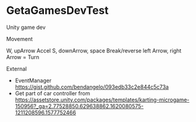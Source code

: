 # GetaGamesDevTest
Unity game dev

Movement

W, upArrow Accel
S, downArrow, space  Break/reverse
left Arrow, right Arrow = Turn


External

- EventManager https://gist.github.com/bendangelo/093edb33c2e844c5c73a
- Get part of car controller from https://assetstore.unity.com/packages/templates/karting-microgame-150956?_ga=2.77528850.629638862.1620080575-1211208596.1577752466

